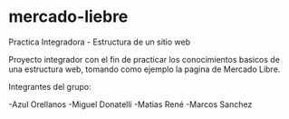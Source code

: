 # mercado-liebre
Practica Integradora - Estructura de un sitio web

Proyecto integrador con el fin de practicar los conocimientos basicos de una estructura web, tomando como ejemplo la pagina de Mercado Libre.

Integrantes del grupo:

-Azul Orellanos
-Miguel Donatelli
-Matias René
-Marcos Sanchez
